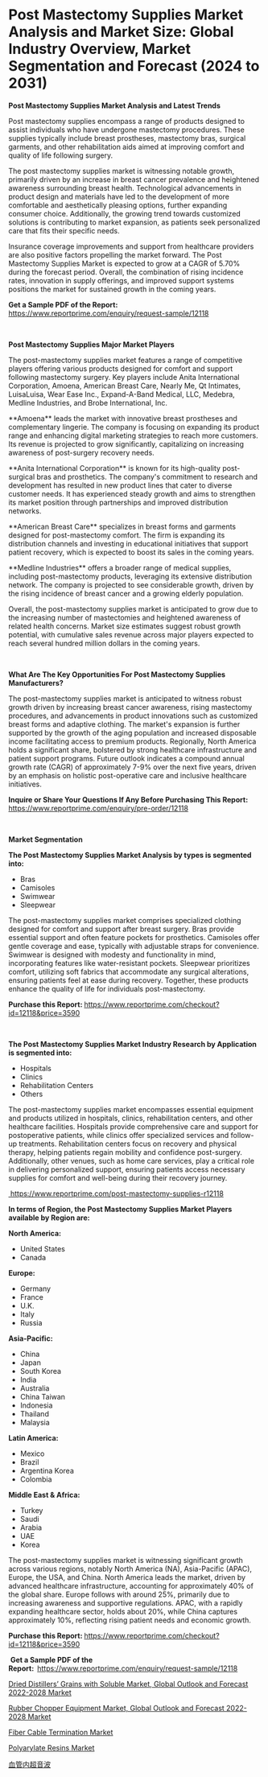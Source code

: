 <p><h1>Post Mastectomy Supplies Market Analysis and Market Size: Global Industry Overview, Market Segmentation and Forecast (2024 to 2031)</h1></p><p><strong>Post Mastectomy Supplies Market Analysis and Latest Trends</strong></p>
<p><p>Post mastectomy supplies encompass a range of products designed to assist individuals who have undergone mastectomy procedures. These supplies typically include breast prostheses, mastectomy bras, surgical garments, and other rehabilitation aids aimed at improving comfort and quality of life following surgery. </p><p>The post mastectomy supplies market is witnessing notable growth, primarily driven by an increase in breast cancer prevalence and heightened awareness surrounding breast health. Technological advancements in product design and materials have led to the development of more comfortable and aesthetically pleasing options, further expanding consumer choice. Additionally, the growing trend towards customized solutions is contributing to market expansion, as patients seek personalized care that fits their specific needs.</p><p>Insurance coverage improvements and support from healthcare providers are also positive factors propelling the market forward. The Post Mastectomy Supplies Market is expected to grow at a CAGR of 5.70% during the forecast period. Overall, the combination of rising incidence rates, innovation in supply offerings, and improved support systems positions the market for sustained growth in the coming years.</p></p>
<p><strong>Get a Sample PDF of the Report:&nbsp;</strong> <a href="https://www.reportprime.com/enquiry/request-sample/12118">https://www.reportprime.com/enquiry/request-sample/12118</a></p>
<p>&nbsp;</p>
<p><strong>Post Mastectomy Supplies Major Market Players</strong></p>
<p><p>The post-mastectomy supplies market features a range of competitive players offering various products designed for comfort and support following mastectomy surgery. Key players include Anita International Corporation, Amoena, American Breast Care, Nearly Me, Qt Intimates, LuisaLuisa, Wear Ease Inc., Expand-A-Band Medical, LLC, Medebra, Medline Industries, and Brobe International, Inc.</p><p>**Amoena** leads the market with innovative breast prostheses and complementary lingerie. The company is focusing on expanding its product range and enhancing digital marketing strategies to reach more customers. Its revenue is projected to grow significantly, capitalizing on increasing awareness of post-surgery recovery needs.</p><p>**Anita International Corporation** is known for its high-quality post-surgical bras and prosthetics. The company's commitment to research and development has resulted in new product lines that cater to diverse customer needs. It has experienced steady growth and aims to strengthen its market position through partnerships and improved distribution networks.</p><p>**American Breast Care** specializes in breast forms and garments designed for post-mastectomy comfort. The firm is expanding its distribution channels and investing in educational initiatives that support patient recovery, which is expected to boost its sales in the coming years.</p><p>**Medline Industries** offers a broader range of medical supplies, including post-mastectomy products, leveraging its extensive distribution network. The company is projected to see considerable growth, driven by the rising incidence of breast cancer and a growing elderly population.</p><p>Overall, the post-mastectomy supplies market is anticipated to grow due to the increasing number of mastectomies and heightened awareness of related health concerns. Market size estimates suggest robust growth potential, with cumulative sales revenue across major players expected to reach several hundred million dollars in the coming years.</p></p>
<p>&nbsp;</p>
<p><strong>What Are The Key Opportunities For Post Mastectomy Supplies Manufacturers?</strong></p>
<p><p>The post-mastectomy supplies market is anticipated to witness robust growth driven by increasing breast cancer awareness, rising mastectomy procedures, and advancements in product innovations such as customized breast forms and adaptive clothing. The market's expansion is further supported by the growth of the aging population and increased disposable income facilitating access to premium products. Regionally, North America holds a significant share, bolstered by strong healthcare infrastructure and patient support programs. Future outlook indicates a compound annual growth rate (CAGR) of approximately 7-9% over the next five years, driven by an emphasis on holistic post-operative care and inclusive healthcare initiatives.</p></p>
<p><strong>Inquire or Share Your Questions If Any Before Purchasing This Report:</strong> <a href="https://www.reportprime.com/enquiry/pre-order/12118">https://www.reportprime.com/enquiry/pre-order/12118</a></p>
<p>&nbsp;</p>
<p><strong>Market Segmentation</strong></p>
<p><strong>The Post Mastectomy Supplies Market Analysis by types is segmented into:</strong></p>
<p><ul><li>Bras</li><li>Camisoles</li><li>Swimwear</li><li>Sleepwear</li></ul></p>
<p><p>The post-mastectomy supplies market comprises specialized clothing designed for comfort and support after breast surgery. Bras provide essential support and often feature pockets for prosthetics. Camisoles offer gentle coverage and ease, typically with adjustable straps for convenience. Swimwear is designed with modesty and functionality in mind, incorporating features like water-resistant pockets. Sleepwear prioritizes comfort, utilizing soft fabrics that accommodate any surgical alterations, ensuring patients feel at ease during recovery. Together, these products enhance the quality of life for individuals post-mastectomy.</p></p>
<p><strong>Purchase this Report:&nbsp;</strong><a href="https://www.reportprime.com/checkout?id=12118&price=3590">https://www.reportprime.com/checkout?id=12118&price=3590</a></p>
<p>&nbsp;</p>
<p><strong>The Post Mastectomy Supplies Market Industry Research by Application is segmented into:</strong></p>
<p><ul><li>Hospitals</li><li>Clinics</li><li>Rehabilitation Centers</li><li>Others</li></ul></p>
<p><p>The post-mastectomy supplies market encompasses essential equipment and products utilized in hospitals, clinics, rehabilitation centers, and other healthcare facilities. Hospitals provide comprehensive care and support for postoperative patients, while clinics offer specialized services and follow-up treatments. Rehabilitation centers focus on recovery and physical therapy, helping patients regain mobility and confidence post-surgery. Additionally, other venues, such as home care services, play a critical role in delivering personalized support, ensuring patients access necessary supplies for comfort and well-being during their recovery journey.</p></p>
<p><a href="https://www.reportprime.com/post-mastectomy-supplies-r12118">&nbsp;https://www.reportprime.com/post-mastectomy-supplies-r12118</a></p>
<p><strong>In terms of Region, the Post Mastectomy Supplies Market Players available by Region are:</strong></p>
<p>
    <p> <strong> North America: </strong>
        <ul>
            <li>United States</li>
            <li>Canada</li>
        </ul>
        </p> 
    <p> <strong> Europe: </strong>
        <ul>
            <li>Germany</li>
            <li>France</li>
            <li>U.K.</li>
            <li>Italy</li>
            <li>Russia</li>
        </ul>
        </p> 
    <p> <strong> Asia-Pacific: </strong>
        <ul>
            <li>China</li>
            <li>Japan</li>
            <li>South Korea</li>
            <li>India</li>
            <li>Australia</li>
            <li>China Taiwan</li>
            <li>Indonesia</li>
            <li>Thailand</li>
            <li>Malaysia</li>
        </ul>
        </p> 
    <p> <strong> Latin America: </strong>
        <ul>
            <li>Mexico</li>
            <li>Brazil</li>
            <li>Argentina Korea</li>
            <li>Colombia</li>
        </ul>
        </p> 
    <p> <strong> Middle East & Africa: </strong>
        <ul>
            <li>Turkey</li>
            <li>Saudi</li>
            <li>Arabia</li>
            <li>UAE</li>
            <li>Korea</li>
        </ul>
    </p>
    </p>
<p><p>The post-mastectomy supplies market is witnessing significant growth across various regions, notably North America (NA), Asia-Pacific (APAC), Europe, the USA, and China. North America leads the market, driven by advanced healthcare infrastructure, accounting for approximately 40% of the global share. Europe follows with around 25%, primarily due to increasing awareness and supportive regulations. APAC, with a rapidly expanding healthcare sector, holds about 20%, while China captures approximately 10%, reflecting rising patient needs and economic growth.</p></p>
<p><strong>Purchase this Report: </strong><a href="https://www.reportprime.com/checkout?id=12118&price=3590">https://www.reportprime.com/checkout?id=12118&price=3590</a></p>
<p>&nbsp;<strong>Get a Sample PDF of the Report:&nbsp;&nbsp;</strong><a href="https://www.reportprime.com/enquiry/request-sample/12118">https://www.reportprime.com/enquiry/request-sample/12118</a></p>
<p><strong></strong></p>
<p><p><a href="https://www.linkedin.com/pulse/dried-distillers-grains-soluble-market-global-outlook-forecast-haapf?trackingId=iUflwrXCQVSWR8R7135%2F%2Fg%3D%3D">Dried Distillers’ Grains with Soluble Market, Global Outlook and Forecast 2022-2028 Market</a></p><p><a href="https://www.linkedin.com/pulse/global-rubber-chopper-equipment-market-outlook-forecast-rjkbf?trackingId=DbEaaMk5TPSm9T%2BHx4qntw%3D%3D">Rubber Chopper Equipment Market, Global Outlook and Forecast 2022-2028 Market</a></p><p><a href="https://medium.com/@aureliarice/market-trends-in-the-global-fiber-cable-termination-market-forecast-and-analysis-2024-2031-7d6f445be0cf">Fiber Cable Termination Market</a></p><p><a href="https://issuu.com/reportprime-2/docs/polyarylate-resins-market-size-2030_ed5a8cea1acf99">Polyarylate Resins Market</a></p><p><a href="https://medium.com/@val0mzimin/%E8%A1%80%E7%AE%A1%E5%86%85%E8%B6%85%E9%9F%B3%E6%B3%A2%E5%B8%82%E5%A0%B4%E3%81%AE%E6%88%A6%E7%95%A5%E7%9A%84%E6%B4%9E%E5%AF%9F-%E8%A1%80%E7%AE%A1%E5%86%85%E8%B6%85%E9%9F%B3%E6%B3%A2%E7%94%A3%E6%A5%AD%E3%81%AB%E3%81%8A%E3%81%91%E3%82%8B%E8%A3%BD%E5%93%81%E3%81%AE%E9%80%B2%E5%8C%96%E3%81%A8%E5%B8%82%E5%A0%B4%E3%82%BB%E3%82%B0%E3%83%A1%E3%83%B3%E3%83%86%E3%83%BC%E3%82%B7%E3%83%A7%E3%83%B3-ff670e7dc12a">血管内超音波</a></p></p>